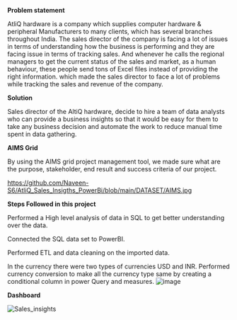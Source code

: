 **Problem statement**

AtliQ hardware is a company which supplies computer hardware & peripheral Manufacturers to many clients, which has several branches throughout India. The sales director of the company is facing a lot of issues in terms of understanding how the business is performing and  they are facing issue in terms of tracking sales. And whenever he calls the regional managers to get the current status of the sales and market, as a human behaviour, these people send tons of Excel files instead of providing the right information. which made the sales director to face a lot of problems while tracking the sales and revenue of the company.

****Solution****

Sales director of the AltiQ hardware, decide to hire a team of data analysts who can provide a business insights so that it would be easy for them to take any business decision and automate the work to reduce manual time spent in data gathering.

**AIMS Grid**

By using the AIMS grid project management tool, we made sure what are the purpose, stakeholder, end result and success criteria of our project.

https://github.com/Naveen-S6/AtliQ_Sales_Insigths_PowerBi/blob/main/DATASET/AIMS.jpg

**Steps Followed in this project**

Performed a High level analysis of data in SQL to get better understanding over the data.

Connected the SQL data set to PowerBI.

Performed ETL and data cleaning on the imported data.

In the currency there were two types of currencies USD and INR. Performed currency conversion to make all the currency type same by creating a conditional column in power Query and measures.
![image](https://github.com/pallavipriya7/Sales_insights/assets/136942897/acc8e289-fc99-48a7-9752-0499c7d3f8bf)

**Dashboard**


![Sales_insights](https://github.com/pallavipriya7/Sales_insights/assets/136942897/4f20dd3b-9332-442c-9c03-21f2d98e706c)
